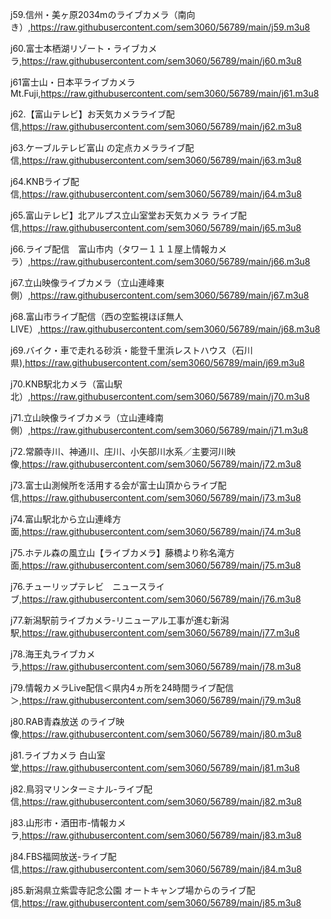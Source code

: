 j59.信州・美ヶ原2034mのライブカメラ（南向き）,https://raw.githubusercontent.com/sem3060/56789/main/j59.m3u8

j60.富士本栖湖リゾート・ライブカメラ,https://raw.githubusercontent.com/sem3060/56789/main/j60.m3u8

j61富士山・日本平ライブカメラ Mt.Fuji,https://raw.githubusercontent.com/sem3060/56789/main/j61.m3u8

j62.【富山テレビ】お天気カメラライブ配信,https://raw.githubusercontent.com/sem3060/56789/main/j62.m3u8

j63.ケーブルテレビ富山 の定点カメラライブ配信,https://raw.githubusercontent.com/sem3060/56789/main/j63.m3u8

j64.KNBライブ配信,https://raw.githubusercontent.com/sem3060/56789/main/j64.m3u8

j65.富山テレビ】北アルプス立山室堂お天気カメラ ライブ配信,https://raw.githubusercontent.com/sem3060/56789/main/j65.m3u8

j66.ライブ配信　富山市内（タワー１１１屋上情報カメラ）,https://raw.githubusercontent.com/sem3060/56789/main/j66.m3u8

j67.立山映像ライブカメラ（立山連峰東側）,https://raw.githubusercontent.com/sem3060/56789/main/j67.m3u8

j68.富山市ライブ配信（西の空監視ほぼ無人LIVE）,https://raw.githubusercontent.com/sem3060/56789/main/j68.m3u8

j69.バイク・車で走れる砂浜・能登千里浜レストハウス（石川県),https://raw.githubusercontent.com/sem3060/56789/main/j69.m3u8

j70.KNB駅北カメラ（富山駅北）,https://raw.githubusercontent.com/sem3060/56789/main/j70.m3u8

j71.立山映像ライブカメラ（立山連峰南側）,https://raw.githubusercontent.com/sem3060/56789/main/j71.m3u8

j72.常願寺川、神通川、庄川、小矢部川水系／主要河川映像,https://raw.githubusercontent.com/sem3060/56789/main/j72.m3u8

j73.富士山測候所を活用する会が富士山頂からライブ配信,https://raw.githubusercontent.com/sem3060/56789/main/j73.m3u8

j74.富山駅北から立山連峰方面,https://raw.githubusercontent.com/sem3060/56789/main/j74.m3u8

j75.ホテル森の風立山【ライブカメラ】藤橋より称名滝方面,https://raw.githubusercontent.com/sem3060/56789/main/j75.m3u8

j76.チューリップテレビ　ニュースライブ,https://raw.githubusercontent.com/sem3060/56789/main/j76.m3u8

j77.新潟駅前ライブカメラ-リニューアル工事が進む新潟駅,https://raw.githubusercontent.com/sem3060/56789/main/j77.m3u8

j78.海王丸ライブカメラ,https://raw.githubusercontent.com/sem3060/56789/main/j78.m3u8

j79.情報カメラLive配信＜県内4ヵ所を24時間ライブ配信＞,https://raw.githubusercontent.com/sem3060/56789/main/j79.m3u8

j80.RAB青森放送 のライブ映像,https://raw.githubusercontent.com/sem3060/56789/main/j80.m3u8

j81.ライブカメラ 白山室堂,https://raw.githubusercontent.com/sem3060/56789/main/j81.m3u8

j82.鳥羽マリンターミナル-ライブ配信,https://raw.githubusercontent.com/sem3060/56789/main/j82.m3u8

j83.山形市・酒田市-情報カメラ,https://raw.githubusercontent.com/sem3060/56789/main/j83.m3u8

j84.FBS福岡放送-ライブ配信,https://raw.githubusercontent.com/sem3060/56789/main/j84.m3u8

j85.新潟県立紫雲寺記念公園 オートキャンプ場からのライブ配信,https://raw.githubusercontent.com/sem3060/56789/main/j85.m3u8

